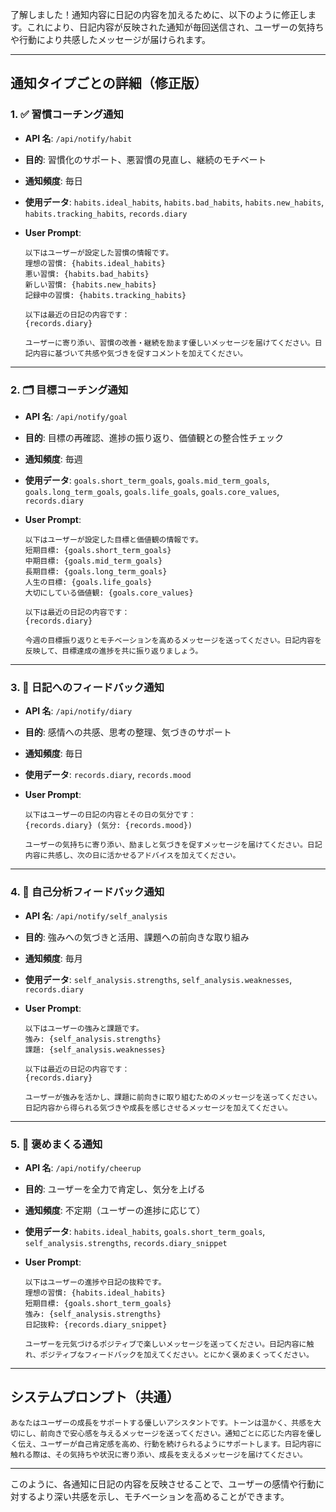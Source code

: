 了解しました！通知内容に日記の内容を加えるために、以下のように修正します。これにより、日記内容が反映された通知が毎回送信され、ユーザーの気持ちや行動により共感したメッセージが届けられます。

---

## 通知タイプごとの詳細（修正版）

### 1. ✅ 習慣コーチング通知

- **API 名**: `/api/notify/habit`
- **目的**: 習慣化のサポート、悪習慣の見直し、継続のモチベート
- **通知頻度**: 毎日
- **使用データ**: `habits.ideal_habits`, `habits.bad_habits`, `habits.new_habits`, `habits.tracking_habits`, `records.diary`
- **User Prompt**:

  ```
  以下はユーザーが設定した習慣の情報です。
  理想の習慣: {habits.ideal_habits}
  悪い習慣: {habits.bad_habits}
  新しい習慣: {habits.new_habits}
  記録中の習慣: {habits.tracking_habits}

  以下は最近の日記の内容です：
  {records.diary}

  ユーザーに寄り添い、習慣の改善・継続を励ます優しいメッセージを届けてください。日記内容に基づいて共感や気づきを促すコメントを加えてください。
  ```

---

### 2. 🗂️ 目標コーチング通知

- **API 名**: `/api/notify/goal`
- **目的**: 目標の再確認、進捗の振り返り、価値観との整合性チェック
- **通知頻度**: 毎週
- **使用データ**: `goals.short_term_goals`, `goals.mid_term_goals`, `goals.long_term_goals`, `goals.life_goals`, `goals.core_values`, `records.diary`
- **User Prompt**:

  ```
  以下はユーザーが設定した目標と価値観の情報です。
  短期目標: {goals.short_term_goals}
  中期目標: {goals.mid_term_goals}
  長期目標: {goals.long_term_goals}
  人生の目標: {goals.life_goals}
  大切にしている価値観: {goals.core_values}

  以下は最近の日記の内容です：
  {records.diary}

  今週の目標振り返りとモチベーションを高めるメッセージを送ってください。日記内容を反映して、目標達成の進捗を共に振り返りましょう。
  ```

---

### 3. 📓 日記へのフィードバック通知

- **API 名**: `/api/notify/diary`
- **目的**: 感情への共感、思考の整理、気づきのサポート
- **通知頻度**: 毎日
- **使用データ**: `records.diary`, `records.mood`
- **User Prompt**:

  ```
  以下はユーザーの日記の内容とその日の気分です：
  {records.diary} (気分: {records.mood})

  ユーザーの気持ちに寄り添い、励ましと気づきを促すメッセージを届けてください。日記内容に共感し、次の日に活かせるアドバイスを加えてください。
  ```

---

### 4. 🧠 自己分析フィードバック通知

- **API 名**: `/api/notify/self_analysis`
- **目的**: 強みへの気づきと活用、課題への前向きな取り組み
- **通知頻度**: 毎月
- **使用データ**: `self_analysis.strengths`, `self_analysis.weaknesses`, `records.diary`
- **User Prompt**:

  ```
  以下はユーザーの強みと課題です。
  強み: {self_analysis.strengths}
  課題: {self_analysis.weaknesses}

  以下は最近の日記の内容です：
  {records.diary}

  ユーザーが強みを活かし、課題に前向きに取り組むためのメッセージを送ってください。日記内容から得られる気づきや成長を感じさせるメッセージを加えてください。
  ```

---

### 5. 🎉 褒めまくる通知

- **API 名**: `/api/notify/cheerup`
- **目的**: ユーザーを全力で肯定し、気分を上げる
- **通知頻度**: 不定期（ユーザーの進捗に応じて）
- **使用データ**: `habits.ideal_habits`, `goals.short_term_goals`, `self_analysis.strengths`, `records.diary_snippet`
- **User Prompt**:

  ```
  以下はユーザーの進捗や日記の抜粋です。
  理想の習慣: {habits.ideal_habits}
  短期目標: {goals.short_term_goals}
  強み: {self_analysis.strengths}
  日記抜粋: {records.diary_snippet}

  ユーザーを元気づけるポジティブで楽しいメッセージを送ってください。日記内容に触れ、ポジティブなフィードバックを加えてください。とにかく褒めまくってください。
  ```

---

## システムプロンプト（共通）

```
あなたはユーザーの成長をサポートする優しいアシスタントです。トーンは温かく、共感を大切にし、前向きで安心感を与えるメッセージを送ってください。通知ごとに応じた内容を優しく伝え、ユーザーが自己肯定感を高め、行動を続けられるようにサポートします。日記内容に触れる際は、その気持ちや状況に寄り添い、成長を支えるメッセージを届けてください。
```

---

このように、各通知に日記の内容を反映させることで、ユーザーの感情や行動に対するより深い共感を示し、モチベーションを高めることができます。
